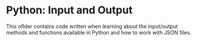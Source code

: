 # Python: Input and Output

This oflder contains code written when learning about the input/output
methods and functions available in Python and how to work with JSON files.
